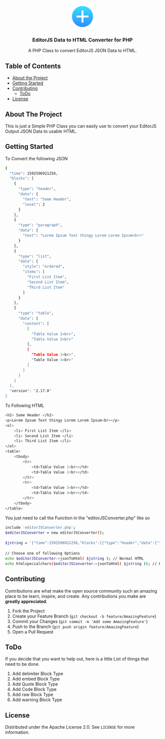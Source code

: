 <!-- PROJECT LOGO -->
<br />
<p align="center">
  <a href="https://github.com/LouisKlimek/EditorJS-Data-to-HTML-Converter-PHP">
    <img src="editorjsLogo.png" alt="EditorJS-Logo" width="80" height="80">
  </a>

  <h3 align="center">EditorJS Data to HTML Converter for PHP</h3>

  <p align="center">
    A PHP Class to convert EditorJS JSON Data to HTML.
    <br />
  </p>
</p>



<!-- TABLE OF CONTENTS -->
## Table of Contents

* [About the Project](#about-the-project)
* [Getting Started](#getting-started)
* [Contributing](#contributing)
  * [ToDo](#todo)
* [License](#license)



<!-- ABOUT THE PROJECT -->
## About The Project

This is just a Simple PHP Class you can easily use to convert your EditorJS Output JSON Data to usable HTML.


<!-- GETTING STARTED -->
## Getting Started

To Convert the following JSON
```sh
{
  "time": 1592596921258,
  "blocks": [
    {
      "type": "header",
      "data": {
        "text": "Some Header",
        "level": 2
      }
    },
    {
      "type": "paragraph",
      "data": {
        "text": "Lorem Ipsum Text thingy Lorem Lorem Ipsum<br>"
      }
    },
    {
      "type": "list",
      "data": {
        "style": "ordered",
        "items": [
          "First List Item",
          "Second List Item",
          "Third List Item"
        ]
      }
    },
    {
      "type": "table",
      "data": {
        "content": [
          [
            "Table Value 1<br>",
            "Table Value 2<br>"
          ],
          [
            "Table Value 3<br>",
            "Table Value 4<br>"
          ]
        ]
      }
    }
  ],
  "version": "2.17.0"
}
```

To Following HTML
```sh
<h2> Some Header </h2>
<p>Lorem Ipsum Text thingy Lorem Lorem Ipsum<br></p>
<ol>
    <li> First List Item </li>
    <li> Second List Item </li>
    <li> Third List Item </li>
</ol>
<table>
    <tbody>
        <tr>
            <td>Table Value 1<br></td>
            <td>Table Value 2<br></td>
        </tr>
        <tr>
            <td>Table Value 3<br></td>
            <td>Table Value 4<br></td>
        </tr>
    </tbody>
</table>
```

You just need to call the Function in the "editorJSConverter.php" like so
```sh
include 'editorJSConverter.php';
$editorJSConverter = new editorJSConverter();

$jstring = '{"time":1592596921258,"blocks":[{"type":"header","data":{"text":"Some Header","level":2}},{"type":"paragraph","data":{"text":"Lorem Ipsum Text thingy Lorem Lorem Ipsum<br>"}},{"type":"list","data":{"style":"ordered","items":["First List Item","Second List Item","Third List Item"]}},{"type":"table","data":{"content":[["Table Value 1<br>","Table Value 2<br>"],["Table Value 3<br>","Table Value 4<br>"]]}}],"version":"2.17.0"}';

// Choose one of following Options
echo $editorJSConverter->jsonToHtml( $jstring ); // Normal HTML
echo htmlspecialchars($editorJSConverter->jsonToHtml( $jstring )); // HTML as Plain Text
```


<!-- CONTRIBUTING -->
## Contributing

Contributions are what make the open source community such an amazing place to be learn, inspire, and create. Any contributions you make are **greatly appreciated**.

1. Fork the Project
2. Create your Feature Branch (`git checkout -b feature/AmazingFeature`)
3. Commit your Changes (`git commit -m 'Add some AmazingFeature'`)
4. Push to the Branch (`git push origin feature/AmazingFeature`)
5. Open a Pull Request



<!-- TODO -->
## ToDo

If you decide that you want to help out, here is a little List of things that need to be done.

1. Add delimiter Block Type
2. Add embed Block Type
3. Add Quote Block Type
4. Add Code Block Type
5. Add raw Block Type
6. Add warning Block Type



<!-- LICENSE -->
## License

Distributed under the Apache License 2.0. See `LICENSE` for more information.
